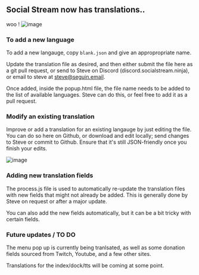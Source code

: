## Social Stream now has translations..

woo !
![image](https://github.com/steveseguin/social_stream/assets/2575698/5f5b3f89-e58c-44f4-9b09-8b798fff4c30)

### To add a new language
To add a new langauge, copy `blank.json` and give an appropropriate name.

Update the translation file as desired, and then either submit the file here as a git pull request, or send to Steve on Discord (discord.socialstream.ninja), or email to steve at steve@seguin.email.

Once added, inside the popup.html file, the file name needs to be added to the list of available languages. Steve can do this, or feel free to add it as a pull request.

### Modify an existing translation

Improve or add a translation for an existing langauge by just editing the file. You can do so here on Github, or download and edit locally; send changes to Steve or commit to Github.  Ensure that it's still JSON-friendly once you finish your edits.

![image](https://github.com/steveseguin/social_stream/assets/2575698/47306dba-655d-4c9c-86f8-0cdb284fb3a2)


### Adding new translation fields

The process.js file is used to automatically re-update the translation files with new fields that might not already be added. This is generally done by Steve on request or after a major update.

You can also add the new fields automatically, but it can be a bit tricky with certain fields.

### Future updates / TO DO

The menu pop up is currently being tranlsated, as well as some donation fields sourced from Twitch, Youtube, and a few other sites.

Translations for the index/dock/tts will be coming at some point. 
